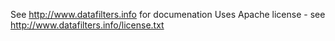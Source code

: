 See http://www.datafilters.info for documenation
Uses Apache license - see http://www.datafilters.info/license.txt